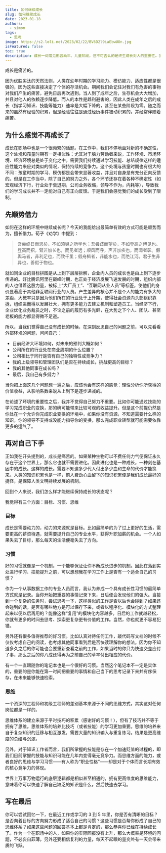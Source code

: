 ```yaml
---
title: 如何继续成长
slug: 如何继续成长
date: 2023-01-18
authors:
  - simon
tags:
  - 思考
image: https://s2.loli.net/2023/02/22/BV6D2l9iaEbwUOn.jpg
isFeatured: false
toc: true
description: 成长一词常见形容幼年、儿童阶段，但不可否认的是终生成长对人的重要性。我将尝试通过这篇文章简单聊聊自己在如今这个阶段对于成长的认识。
---
```

成长是痛苦的。

因为优胜劣汰的天然法则，人类在幼年时期的学习能力、模仿能力、适应性都是很强的，因为这些直接决定了个体的存活机会。期间我们会记住对我们有危害的事物对我们产生的痛苦，避免日后再次遇到。当人到了成年之后，生存机会大大增加，并且对他人的依赖逐步降低。而人的本性是趋利避害的，因此人类在成年之后的成长（指学习知识、技能等能力）速率是大幅下降的，甚至在某些阶段为零。随之而来的虽然有经验的积累，但是经验往往是通过经历事件被动积累的，并经常伴随着痛苦。

## 为什么感觉不再成长了

成长在职场中也是一个很频繁的话题。在工作中，我们不停地面对新的不确定性，这个处境和孩童时期有一定相似性：尤其对于脑力劳动者来说，工作环境、市场环境、经济环境总是处于变化之中。需要我们持续通过学习技能、总结规律这样的适应性能力来应对类似的情况，保持持续的竞争力。这个处境与孩童时期也有很大的不同：孩童时期的学习、模仿都是会带来显著收益，并且对自身是有充分正向反馈的。但是在工作当中，除了自己的努力之外，各个环节还存在着各种不确定性（如宏观经济下行，行业处于衰退期，公司业务收缩，领导不作为，内耗等），导致我们的学习成长并不一定能对自己有正向反馈。于是我们会感觉我们的成长受到了限制。

## 先顺势借力

如何在这样的环境中继续成长呢？今天的我能给出最简单有效的方式可能是顺势而为，擅长借力。荀子《劝学》中提到：

> 吾尝终日而思矣，不如须臾之所学也；吾尝跂而望矣，不如登高之博见也。登高而招，臂非加长也，而见者远；顺风而呼，声非加疾也，而闻者彰。假舆马者，非利足也，而致千里；假舟楫者，非能水也，而绝江河。君子生非异也，善假于物也。

就如同企业的目标拼图是从上到下层层拆解，企业内人员的成长也是由上到下逐步传递的。好比腾讯阿里在巅峰时期，也正处于经济发展飞速发展的时期，组织内部的人也借着这股力量，被标上“大厂员工”、“互联网从业人员”等标签，使他们的身价显著高于其他非互联网行业的人员。产生差异的核心并不是个人的能力有多大的差距，大概率只是因为他们所在的行业处于上升期，使得社会资源向头部组织靠拢，组织进而得以发展壮大，拥有更多能力去建立机制和塑造员工。当经济下行，企业优化业务裁员之时，不论之前的履历有多光鲜，在大势之下个人、团队、甚至老板的能力都显得微不足道。

所以，当我们觉得自己没有成长的时候，在深刻反思自己的问题之前，可以先看看外部环境的问题，问问自己：

* 目前经济大环境如何，对未来的预判大概如何？
* 公司所在的行业处在商业周期的什么位置？
* 公司相比于同行是否有自己的独特性或竞争力？
* 我的上级领导和管理团队们是否在持续成长，挑战更高的目标？
* 我的其他同事在成长吗？
* 最后，我自己有多努力？

当你把上面这几个问题想一遍之后，应该也会有这样的感觉：理性分析你所获得的价值收益，从影响系数来说从上到下是逐步递减的。

在论述了环境的重要性之后，我并不觉得自己努力不重要。比如你可能通过技能的学习完成职业的变换，那的确可能带来比较可观的收益提升。但是这个前提仍然是你处在一个允许你完成职业变换的环境中，如果你没有资源，不知道需要什么样的知识，你的领导不支持或没能力指导你的变换，那么完成职业转型就可能需要依靠更多的运气了。

## 再对自己下手

正如我在开头提到的，成长是痛苦的。如果某种生物可以不费任何力气便保证永久存在于这个世界上，那么它也就不需要进化。因此进化也是一种成长，一种刻在基因中的成长。这样的成长，需要不知道多少代人付出多少血和生命的代价才能换来。人类的知识积累也是一样，前人费劲心血留下的知识积累便是我们成长最好的捷径，是保障人类文明持续发展的机制。

回到个人来说，我们怎么样才能继续保持成长的状态呢？

我觉得有三个方面：目标、习惯、思维

### 目标

成长是需要动力的，动力的来源就是目标。比如最简单的为了过上更好的生活，需要更高的薪资待遇，就需要提升自己的专业水平，获得升职加薪的机会。一个人如果失去了目标，那么每天的生活便毫失去了方向。

### 习惯

好的习惯就像是一个机制，一个能够保证让你不断成长进步的机制。因此在落到实处进行学习、技能提升之前，可以想想我在学习工作上是否有一个适合自己的习惯？

作为一个从事数据工作的专业人员而言，我认为养成一个具有成长性习惯的最简单方式就是记录。当你开始把重要的事情记录下来，日后便会发现他们的强大。当接到一个复杂的任务时，尝试思考一下，这样类似的工作是否以后也会碰到？如果还会碰到的话，是否有哪些地方是可以保存下来，或者以程序化、模块化的方式整理起来以便以后再用的？能像这样“复用”的模块化内容越多，日后的工作就越轻松，你就有更多的时间去思考、探索更复杂更有价值的工作。当然，你也就更不容易犯错。

另外还有很多值得推荐的好习惯。比如认真对待任何工作，敲代码写文档的时候不仅仅考虑自己的阅读，也考虑其他同事看到后是否快读理解你的想法。因为你不知道多久之后的你可能也会要重新查看之前的工作，如果当时的你只为快速交差应付了事，那么之后的你八成还得再为之前自己的草率付出相应的代价。

有一个一直跟随你的笔记本也是一个很好的习惯。当然这个笔记本不一定是实体的，重要的是你能在第一时间把重要的事情和自己当下的思考记录下来并有序保存，在未来能够快速检索。

### 思维

一个资深的工程师和初级工程师的差别基本来源于不同的思维方式，其实这对任何岗位都是一样的。

思维体系的建立来源于平时技巧的积累（感谢好的习惯！），但有了技巧并不等于拥有了思维。思维体系的培养比技巧（或者技能）的学习更加重要。思维的培养来自于复杂知识的迁移与相互激发，需要大量的知识输入与重复练习。结果是更高维度的总结与沉淀。

另外，对于知识工作者而言，我们所掌握的技能是存在一个加速贬值的过程的，即我们目前掌握的技能与知识可能在几年内变得毫无竞争力。而思维方面的能力，或者良好的思维与学习习惯——有人称为“职业性格”——却是对于个体而言长期有效的核心竞争力的体现。

世界上万事万物运行的底层逻辑都是相似甚至相通的，拥有更高维度的思维能力，意味着你可以快速了解自己缺乏的知识是什么，然后快速去学习。

## 写在最后

你可以尝试回忆一下，在最近工作或学习的 3 到 5 年里，你是否有清晰的目标？是否向着目标的方向努力形成了适合自己的习惯？这些习惯是否帮你形成了自己的思维体系？如果这些问题的回答基本上都是肯定的，那么恭喜你已经在持续成长了。作为一个在职场中的人，如果你的实际回报没有上升，那么大概率是环境的问题，不必妄自菲薄。另外还要相信复利的力量，每天不起眼的量变终有一天会带来质的飞跃。
